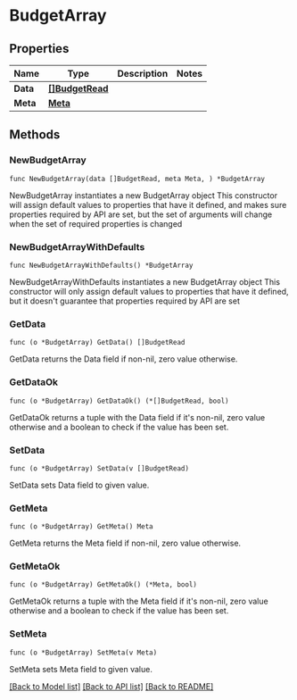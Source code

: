 # BudgetArray

## Properties

Name | Type | Description | Notes
------------ | ------------- | ------------- | -------------
**Data** | [**[]BudgetRead**](BudgetRead.md) |  | 
**Meta** | [**Meta**](Meta.md) |  | 

## Methods

### NewBudgetArray

`func NewBudgetArray(data []BudgetRead, meta Meta, ) *BudgetArray`

NewBudgetArray instantiates a new BudgetArray object
This constructor will assign default values to properties that have it defined,
and makes sure properties required by API are set, but the set of arguments
will change when the set of required properties is changed

### NewBudgetArrayWithDefaults

`func NewBudgetArrayWithDefaults() *BudgetArray`

NewBudgetArrayWithDefaults instantiates a new BudgetArray object
This constructor will only assign default values to properties that have it defined,
but it doesn't guarantee that properties required by API are set

### GetData

`func (o *BudgetArray) GetData() []BudgetRead`

GetData returns the Data field if non-nil, zero value otherwise.

### GetDataOk

`func (o *BudgetArray) GetDataOk() (*[]BudgetRead, bool)`

GetDataOk returns a tuple with the Data field if it's non-nil, zero value otherwise
and a boolean to check if the value has been set.

### SetData

`func (o *BudgetArray) SetData(v []BudgetRead)`

SetData sets Data field to given value.


### GetMeta

`func (o *BudgetArray) GetMeta() Meta`

GetMeta returns the Meta field if non-nil, zero value otherwise.

### GetMetaOk

`func (o *BudgetArray) GetMetaOk() (*Meta, bool)`

GetMetaOk returns a tuple with the Meta field if it's non-nil, zero value otherwise
and a boolean to check if the value has been set.

### SetMeta

`func (o *BudgetArray) SetMeta(v Meta)`

SetMeta sets Meta field to given value.



[[Back to Model list]](../README.md#documentation-for-models) [[Back to API list]](../README.md#documentation-for-api-endpoints) [[Back to README]](../README.md)


